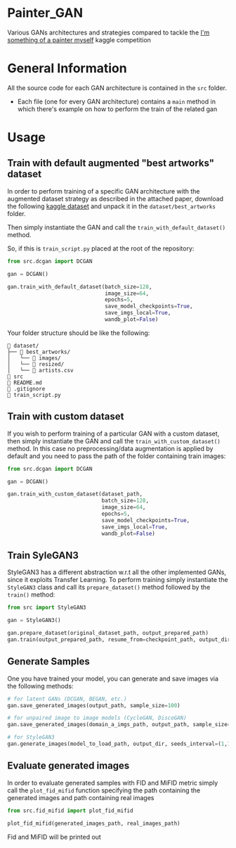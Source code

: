 # Painter_GAN

Various GANs architectures and strategies compared to tackle the [I'm something of a painter myself](https://www.kaggle.com/c/gan-getting-started) kaggle competition

# General Information

All the source code for each GAN architecture is contained in the `src` folder.
* Each file (one for every GAN architecture) contains a `main` method in which there's example on how to perform the train of the related gan

# Usage

## Train with default augmented "best artworks" dataset

In order to perform training of a specific GAN architecture with the augmented dataset strategy as described in the attached paper, download the following [kaggle dataset](https://www.kaggle.com/datasets/ikarus777/best-artworks-of-all-time) and unpack it in the `dataset/best_artworks` folder.

Then simply instantiate the GAN and call the `train_with_default_dataset()` method.

So, if this is `train_script.py` placed at the root of the repository:

```python
from src.dcgan import DCGAN

gan = DCGAN()

gan.train_with_default_dataset(batch_size=128,
                               image_size=64,
                               epochs=5,
                               save_model_checkpoints=True,
                               save_imgs_local=True,
                               wandb_plot=False)
```

Your folder structure should be like the following:

```
📁 dataset/
├── 📁 best_artworks/
│   └── 📁 images/
│   └── 📁 resized/
│   └── 📄 artists.csv
📁 src
📄 README.md
📄 .gitignore
📄 train_script.py
```

## Train with custom dataset

If you wish to perform training of a particular GAN with a custom dataset, then simply instantiate the GAN and call the `train_with_custom_dataset()` method. In this case no preprocessing/data augmentation is applied by default and you need to pass the path of the folder containing train images:

```python
from src.dcgan import DCGAN

gan = DCGAN()

gan.train_with_custom_dataset(dataset_path,
                              batch_size=128,
                              image_size=64,
                              epochs=5,
                              save_model_checkpoints=True,
                              save_imgs_local=True,
                              wandb_plot=False)
```

## Train SyleGAN3

StyleGAN3 has a different abstraction w.r.t all the other implemented GANs, since it exploits Transfer Learning. To perform training simply instantiate the `StyleGAN3` class and call its `prepare_dataset()` method followed by the `train()` method:

```python
from src import StyleGAN3

gan = StyleGAN3()

gan.prepare_dataset(original_dataset_path, output_prepared_path)
gan.train(output_prepared_path, resume_from=checkpoint_path, output_dir=output_folder_path)
```

## Generate Samples

One you have trained your model, you can generate and save images via the following methods:

```python
# for latent GANs (DCGAN, BEGAN, etc.)
gan.save_generated_images(output_path, sample_size=100)

# for unpaired image to image models (CycleGAN, DiscoGAN)
gan.save_generated_images(domain_a_imgs_path, output_path, sample_size=100)

# for StyleGAN3
gan.generate_images(model_to_load_path, output_dir, seeds_interval=(1,100))
```

## Evaluate generated images

In order to evaluate generated samples with FID and MiFID metric simply call the `plot_fid_mifid` function specifying the path containing the generated images and path containing real images

```python
from src.fid_mifid import plot_fid_mifid

plot_fid_mifid(generated_images_path, real_images_path)
```

Fid and MiFID will be printed out
